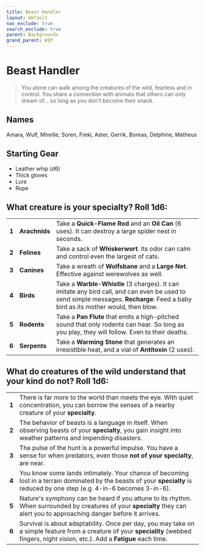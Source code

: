 ```yaml
---
title: Beast Handler
layout: default
nav_exclude: true
search_exclude: true
parent: Backgrounds
grand_parent: WIP
---
```


# Beast Handler

> You alone can walk among the creatures of the wild, fearless and in control. You share a connection with animals that others can only dream of... so long as you don't become their snack.

## Names

Amara, Wulf, Mireille, Soren, Freki, Aster, Gerrik, Boreas, Delphine, Matheus

## Starting Gear
 
- Leather whip (d6)
- Thick gloves
- Lure
- Rope

## What creature is your specialty? Roll 1d6:

|       |               |                                                                                                                                                                                   |
| ----- | ------------- | --------------------------------------------------------------------------------------------------------------------------------------------------------------------------------- |
| **1** | **Arachnids** | Take a **Quick-Flame Rod** and an **Oil Can** (6 uses). It can destroy a large spider nest in seconds.                                                                            |
| **2** | **Felines**   | Take a sack of **Whiskerwort**. Its odor can calm and control even the largest of cats.                                                                                           |
| **3** | **Canines**   | Take a wreath of **Wolfsbane** and a **Large Net**. Effective against werewolves as well.                                                                                         |
| **4** | **Birds**     | Take a **Warble-Whistle** (3 charges). It can imitate any bird call, and can even be used to send simple messages. **Recharge**: Feed a baby bird as its mother would, then blow. |
| **5** | **Rodents**   | Take a **Pan Flute** that emits a high-pitched sound that only rodents can hear. So long as you play, they will follow. Even to their deaths.                                     |
| **6** | **Serpents**  | Take a **Warming Stone** that generates an irresistible heat, and a vial of **Antitoxin** (2 uses).                                                                               |


## What do creatures of the wild understand that your kind do not? Roll 1d6: 

|       |                                                                                                                                                                                          |
| ----- | ---------------------------------------------------------------------------------------------------------------------------------------------------------------------------------------- |
| **1** | There is far more to the world than meets the eye. With quiet concentration, you can borrow the senses of a nearby creature of your **specialty**.                                       |
| **2** | The behavior of beasts is a language in itself. When observing beasts of your **specialty**, you gain insight into weather patterns and impending disasters.                             |
| **3** | The pulse of the hunt is a powerful impulse. You have a sense for when predators, even those **not of your specialty**, are near.                                                        |
| **4** | You know some lands intimately. Your chance of becoming lost in a terrain dominated by the beasts of your **specialty** is reduced by one step (e.g. 4-in-6 becomes 3-in-6).             |
| **5** | Nature's symphony can be heard if you attune to its rhythm. When surrounded by creatures of your **specialty** they can alert you to approaching danger before it arrives.               |
| **6** | Survival is about adaptability. Once per day, you may take on a simple feature from a creature of your **speciality** (webbed fingers, night vision, etc.). Add a **Fatigue** each time. |
